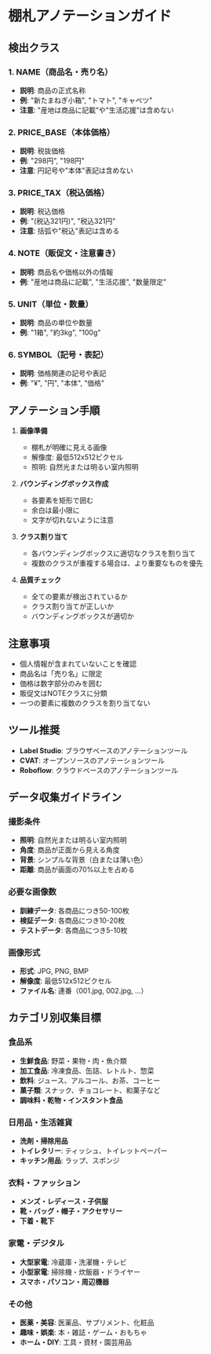 # 棚札アノテーションガイド

## 検出クラス

### 1. NAME（商品名・売り名）
- **説明**: 商品の正式名称
- **例**: "新たまねぎ小箱", "トマト", "キャベツ"
- **注意**: "産地は商品に記載"や"生活応援"は含めない

### 2. PRICE_BASE（本体価格）
- **説明**: 税抜価格
- **例**: "298円", "198円"
- **注意**: 円記号や"本体"表記は含めない

### 3. PRICE_TAX（税込価格）
- **説明**: 税込価格
- **例**: "(税込321円)", "税込321円"
- **注意**: 括弧や"税込"表記は含める

### 4. NOTE（販促文・注意書き）
- **説明**: 商品名や価格以外の情報
- **例**: "産地は商品に記載", "生活応援", "数量限定"

### 5. UNIT（単位・数量）
- **説明**: 商品の単位や数量
- **例**: "1箱", "約3kg", "100g"

### 6. SYMBOL（記号・表記）
- **説明**: 価格関連の記号や表記
- **例**: "¥", "円", "本体", "価格"

## アノテーション手順

1. **画像準備**
   - 棚札が明確に見える画像
   - 解像度: 最低512x512ピクセル
   - 照明: 自然光または明るい室内照明

2. **バウンディングボックス作成**
   - 各要素を矩形で囲む
   - 余白は最小限に
   - 文字が切れないように注意

3. **クラス割り当て**
   - 各バウンディングボックスに適切なクラスを割り当て
   - 複数のクラスが重複する場合は、より重要なものを優先

4. **品質チェック**
   - 全ての要素が検出されているか
   - クラス割り当てが正しいか
   - バウンディングボックスが適切か

## 注意事項

- 個人情報が含まれていないことを確認
- 商品名は「売り名」に限定
- 価格は数字部分のみを囲む
- 販促文はNOTEクラスに分類
- 一つの要素に複数のクラスを割り当てない

## ツール推奨

- **Label Studio**: ブラウザベースのアノテーションツール
- **CVAT**: オープンソースのアノテーションツール
- **Roboflow**: クラウドベースのアノテーションツール

## データ収集ガイドライン

### 撮影条件
- **照明**: 自然光または明るい室内照明
- **角度**: 商品が正面から見える角度
- **背景**: シンプルな背景（白または薄い色）
- **距離**: 商品が画面の70%以上を占める

### 必要な画像数
- **訓練データ**: 各商品につき50-100枚
- **検証データ**: 各商品につき10-20枚
- **テストデータ**: 各商品につき5-10枚

### 画像形式
- **形式**: JPG, PNG, BMP
- **解像度**: 最低512x512ピクセル
- **ファイル名**: 連番（001.jpg, 002.jpg, ...）

## カテゴリ別収集目標

### 食品系
- **生鮮食品**: 野菜・果物・肉・魚介類
- **加工食品**: 冷凍食品、缶詰、レトルト、惣菜
- **飲料**: ジュース、アルコール、お茶、コーヒー
- **菓子類**: スナック、チョコレート、和菓子など
- **調味料・乾物・インスタント食品**

### 日用品・生活雑貨
- **洗剤・掃除用品**
- **トイレタリー**: ティッシュ、トイレットペーパー
- **キッチン用品**: ラップ、スポンジ

### 衣料・ファッション
- **メンズ・レディース・子供服**
- **靴・バッグ・帽子・アクセサリー**
- **下着・靴下**

### 家電・デジタル
- **大型家電**: 冷蔵庫・洗濯機・テレビ
- **小型家電**: 掃除機・炊飯器・ドライヤー
- **スマホ・パソコン・周辺機器**

### その他
- **医薬・美容**: 医薬品、サプリメント、化粧品
- **趣味・娯楽**: 本・雑誌・ゲーム・おもちゃ
- **ホーム・DIY**: 工具・資材・園芸用品
